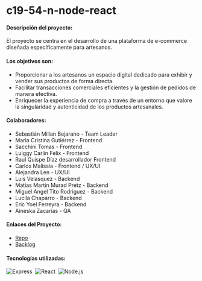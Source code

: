 # c19-54-n-node-react
#### Descripción del proyecto:
El proyecto se centra en el desarrollo de una plataforma de e-commerce diseñada específicamente para artesanos.

#### Los objetivos son:
  - Proporcionar a los artesanos un espacio digital dedicado para exhibir y vender sus productos de forma directa.
  - Facilitar transacciones comerciales eficientes y la gestión de pedidos de manera efectiva.
  - Enriquecer la experiencia de compra a través de un entorno que valore la singularidad y autenticidad de los productos artesanales.

#### Colaboradores:
- Sebastián Millan Bejarano - Team Leader
- Maria Cristina Gutiérrez - Frontend
- Sacchini Tomas - Frontend
- Luiggy Carlin Felix - Frontend
- Raul Quispe Díaz desarrollador Frontend
- Carlos Malissia - Frontend /  UX/UI
- Alejandra Len - UX/UI
- Luis Velasquez - Backend
- Matias Martin Murad Pretz - Backend
- Miguel Angel Tito Rodriguez - Backend
- Lucila Chaparro - Backend
- Eric Yoel Ferreyra - Backend
- Aineska Zacarias - QA

#### Enlaces del Proyecto:
- [Repo](https://github.com/No-Country-simulation/c19-54-n-node-react/)
- [Backlog](https://github.com/orgs/No-Country-simulation/projects/17)

#### Tecnologías utilizadas:
![Express](https://img.shields.io/badge/-Express-05122A?style=flat&logo=express)&nbsp;
![React](https://img.shields.io/badge/-React-05122A?style=flat&logo=react)&nbsp;
![Node.js](https://img.shields.io/badge/-Node.js-05122A?style=flat&logo=node.js)&nbsp;
